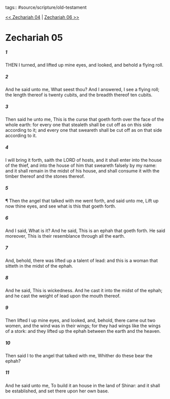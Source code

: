 tags:: #source/scripture/old-testament

[<< Zechariah 04](source/scripture/old-testament/38_Zechariah/Zechariah_04.md) | [Zechariah 06 >>](source/scripture/old-testament/38_Zechariah/Zechariah_06.md)

# Zechariah 05

##### 1

THEN I turned, and lifted up mine eyes, and looked, and behold a flying roll.

##### 2

And he said unto me, What seest thou? And I answered, I see a flying roll; the length thereof is twenty cubits, and the breadth thereof ten cubits.

##### 3

Then said he unto me, This is the curse that goeth forth over the face of the whole earth: for every one that stealeth shall be cut off as on this side according to it; and every one that sweareth shall be cut off as on that side according to it.

##### 4

I will bring it forth, saith the LORD of hosts, and it shall enter into the house of the thief, and into the house of him that sweareth falsely by my name: and it shall remain in the midst of his house, and shall consume it with the timber thereof and the stones thereof.

##### 5

¶ Then the angel that talked with me went forth, and said unto me, Lift up now thine eyes, and see what is this that goeth forth.

##### 6

And I said, What is it? And he said, This is an ephah that goeth forth. He said moreover, This is their resemblance through all the earth.

##### 7

And, behold, there was lifted up a talent of lead: and this is a woman that sitteth in the midst of the ephah.

##### 8

And he said, This is wickedness. And he cast it into the midst of the ephah; and he cast the weight of lead upon the mouth thereof.

##### 9

Then lifted I up mine eyes, and looked, and, behold, there came out two women, and the wind was in their wings; for they had wings like the wings of a stork: and they lifted up the ephah between the earth and the heaven.

##### 10

Then said I to the angel that talked with me, Whither do these bear the ephah?

##### 11

And he said unto me, To build it an house in the land of Shinar: and it shall be established, and set there upon her own base.
